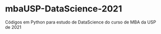 # mbaUSP-DataScience-2021
Códigos em Python para estudo de DataScience do curso de MBA da USP de 2021
